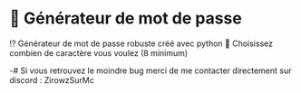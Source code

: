 # 💾 Générateur de mot de passe 

⁉️ Générateur de mot de passe robuste créé avec python
🔢 Choisissez combien de caractère vous voulez (8 minimum)

-# Si vous retrouvez le moindre bug merci de me contacter directement sur discord : ZirowzSurMc
